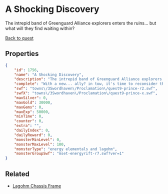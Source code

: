 # A Shocking Discovery

The intrepid band of Greenguard Alliance explorers enters the ruins... but what will they find waiting within?

[Back to quest](../quests.md)

## Properties

```json
{
    "id": 1756,
    "name": "A Shocking Discovery",
    "description": "The intrepid band of Greenguard Alliance explorers enters the ruins... but what will they find waiting within?",
    "complete": "With a new... ally? in tow, it's time to reconsider the plan of how to find that rift focus!",
    "swf": "towns\/3Swordhaven\/Proclamation\/quest9-prince-r2.swf",
    "swfX": "towns\/3Swordhaven\/Proclamation\/quest9-prince-x.swf",
    "maxSilver": 0,
    "maxGold": 30000,
    "maxGems": 0,
    "maxExp": 50000,
    "minTime": 0,
    "counter": 0,
    "extra": "",
    "dailyIndex": 0,
    "dailyReward": 0,
    "monsterMinLevel": 0,
    "monsterMaxLevel": 100,
    "monsterType": "energy elementals and lagohm",
    "monsterGroupSwf": "mset-energyrift-r7.swf?ver=1"
}
```

## Related

- [Lagohm Chassis Frame](../items/19952-lagohm-chassis-frame.md)

